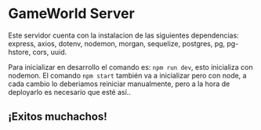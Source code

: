 # GameWorld Server
Este servidor cuenta con la instalacion de las siguientes dependencias:  express, axios, dotenv, nodemon, morgan, sequelize, postgres, pg, pg-hstore, cors, uuid.

Para inicializar en desarrollo el comando es: ```npm run dev```, esto inicializa con nodemon.
El comando ```npm start``` también va a inicializar pero con node, a cada cambio lo deberiamos reiniciar manualmente, pero a la hora de deployarlo es necesario que esté así..

## ¡Exitos muchachos!